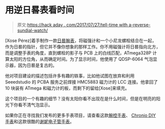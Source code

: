 # 用逆日晷表看时间

> 原文:[https://hack aday . com/2017/07/27/tell-time with a-reverse-sundial-watch/](https://hackaday.com/2017/07/27/tell-time-with-a-reverse-sundial-watch/)

[Xose Pérez]着手制作一款[日晷腕表](http://tinkerman.cat/solr-digital-wrist-watch/)，将磁强计和一个小尼龙螺栓结合在一起，作为日晷的指针，但它并不像你想象的那样工作。你不用磁强计将日晷指向北方，而是调整手表的角度，直到螺栓的影子与 PCB 上的白线匹配，ATmega328P 计算太阳的方位角，从而确定时间。为了显示时间，他使用了 QDSP-6064 气泡显示器，因为日晷是复古的。

他对项目建设的描述包括许多有趣的轶事，比如他试图在放弃和利用 Seeedstudio 的 PCBA 服务之前焊接 HMC5883 磁力计的 LCC 连接。他拿回了 10 块装有 ATmega 和磁力计的板，而剩下的留给[Xose]来填充。

这个项目的一个有趣的细节？没有太阳你看不出现在是什么时间，但是在明亮的阳光下你看不清气泡显示。

如果你正在寻找我们发布的更多手表项目，请查看这款[腕控手表](http://hackaday.com/2016/11/26/controlling-this-smartwatch-is-all-in-the-wrist/)、 [Chronio DIY 手表](http://hackaday.com/2017/02/15/chronio-diy-watch-slick-and-low-power/)和这款很酷的[谢妮电子管手表](http://hackaday.com/2017/01/20/plus-size-watch-with-a-pair-of-tiny-nixies/)。
